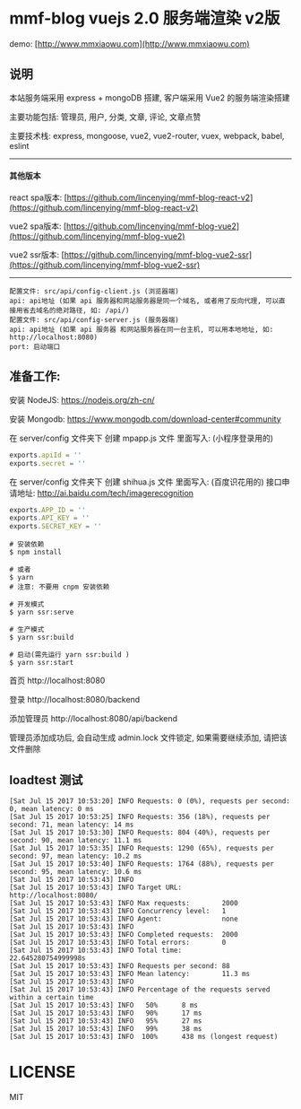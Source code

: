 # mmf-blog vuejs 2.0 服务端渲染 v2版

demo: [http://www.mmxiaowu.com](http://www.mmxiaowu.com)

## 说明

本站服务端采用 express + mongoDB 搭建, 客户端采用 Vue2 的服务端渲染搭建

主要功能包括: 管理员, 用户, 分类, 文章, 评论, 文章点赞

主要技术栈: express, mongoose, vue2, vue2-router, vuex, webpack, babel, eslint

---

#### 其他版本

react spa版本: [https://github.com/lincenying/mmf-blog-react-v2](https://github.com/lincenying/mmf-blog-react-v2)

vue2 spa版本: [https://github.com/lincenying/mmf-blog-vue2](https://github.com/lincenying/mmf-blog-vue2)

vue2 ssr版本: [https://github.com/lincenying/mmf-blog-vue2-ssr](https://github.com/lincenying/mmf-blog-vue2-ssr)

---

```
配置文件: src/api/config-client.js (浏览器端)
api: api地址 (如果 api 服务器和网站服务器是同一个域名, 或者用了反向代理, 可以直接用省去域名的绝对路径, 如: /api/)
配置文件: src/api/config-server.js (服务器端)
api: api地址 (如果 api 服务器 和网站服务器在同一台主机, 可以用本地地址, 如: http://localhost:8080)
port: 启动端口
```

## 准备工作:
安装 NodeJS:
https://nodejs.org/zh-cn/

安装 Mongodb:
https://www.mongodb.com/download-center#community

在 server/config 文件夹下 创建 mpapp.js 文件
里面写入: (小程序登录用的)
```javascript
exports.apiId = ''
exports.secret = ''
```

在 server/config 文件夹下 创建 shihua.js 文件
里面写入: (百度识花用的)
接口申请地址: http://ai.baidu.com/tech/imagerecognition
```javascript
exports.APP_ID = ''
exports.API_KEY = ''
exports.SECRET_KEY = ''
```

```shell
# 安装依赖
$ npm install

# 或者
$ yarn
# 注意: 不要用 cnpm 安装依赖

# 开发模式
$ yarn ssr:serve

# 生产模式
$ yarn ssr:build

# 启动(需先运行 yarn ssr:build )
$ yarn ssr:start
```

首页
http://localhost:8080

登录
http://localhost:8080/backend

添加管理员
http://localhost:8080/api/backend

管理员添加成功后, 会自动生成 admin.lock 文件锁定, 如果需要继续添加, 请把该文件删除

## loadtest 测试

```
[Sat Jul 15 2017 10:53:20] INFO Requests: 0 (0%), requests per second: 0, mean latency: 0 ms
[Sat Jul 15 2017 10:53:25] INFO Requests: 356 (18%), requests per second: 71, mean latency: 14 ms
[Sat Jul 15 2017 10:53:30] INFO Requests: 804 (40%), requests per second: 90, mean latency: 11.1 ms
[Sat Jul 15 2017 10:53:35] INFO Requests: 1290 (65%), requests per second: 97, mean latency: 10.2 ms
[Sat Jul 15 2017 10:53:40] INFO Requests: 1764 (88%), requests per second: 95, mean latency: 10.6 ms
[Sat Jul 15 2017 10:53:43] INFO
[Sat Jul 15 2017 10:53:43] INFO Target URL:          http://localhost:8080/
[Sat Jul 15 2017 10:53:43] INFO Max requests:        2000
[Sat Jul 15 2017 10:53:43] INFO Concurrency level:   1
[Sat Jul 15 2017 10:53:43] INFO Agent:               none
[Sat Jul 15 2017 10:53:43] INFO
[Sat Jul 15 2017 10:53:43] INFO Completed requests:  2000
[Sat Jul 15 2017 10:53:43] INFO Total errors:        0
[Sat Jul 15 2017 10:53:43] INFO Total time:          22.645280754999998s
[Sat Jul 15 2017 10:53:43] INFO Requests per second: 88
[Sat Jul 15 2017 10:53:43] INFO Mean latency:        11.3 ms
[Sat Jul 15 2017 10:53:43] INFO
[Sat Jul 15 2017 10:53:43] INFO Percentage of the requests served within a certain time
[Sat Jul 15 2017 10:53:43] INFO   50%      8 ms
[Sat Jul 15 2017 10:53:43] INFO   90%      17 ms
[Sat Jul 15 2017 10:53:43] INFO   95%      27 ms
[Sat Jul 15 2017 10:53:43] INFO   99%      38 ms
[Sat Jul 15 2017 10:53:43] INFO  100%      438 ms (longest request)
```

# LICENSE

MIT
